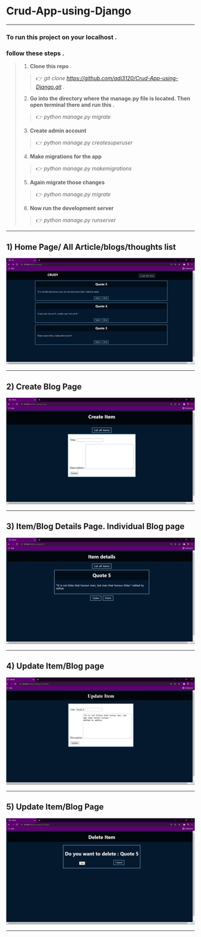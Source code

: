 # Crud-App-using-Django
***
### To run this project on your localhost .
### follow these steps . 

> 1) **Clone this repo** .
>> 👉 _git clone https://github.com/adi3120/Crud-App-using-Django.git_ .
> 2) **Go into the directory where the manage.py file is located. Then open terminal there and run this .**
>> 👉 _python manage.py migrate_ 
> 3) **Create admin account**
>> 👉 _python manage.py createsuperuser_
> 4) **Make migrations for the app**
>> 👉 _python manage.py makemigrations_
> 5) **Again migrate those changes**
>> 👉 _python manage.py migrate_
> 6) **Now run the development server**
>> 👉 _python manage.py runserver_
***


## 1) Home Page/ All Article/blogs/thoughts list
![alt text](https://github.com/adi3120/Crud-App-using-Django/blob/master/githubimages/1.png)
***

## 2) Create Blog Page
![alt text](https://github.com/adi3120/Crud-App-using-Django/blob/master/githubimages/2.png)
***

## 3) Item/Blog Details Page. Individual Blog page
![alt text](https://github.com/adi3120/Crud-App-using-Django/blob/master/githubimages/3.png)
***

## 4) Update Item/Blog page
![alt text](https://github.com/adi3120/Crud-App-using-Django/blob/master/githubimages/4.png)
***

## 5) Update Item/Blog Page
![alt text](https://github.com/adi3120/Crud-App-using-Django/blob/master/githubimages/5.png)
***

